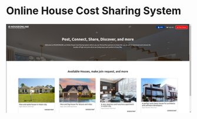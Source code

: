 # Online House Cost Sharing System

![Project view](https://github.com/hirwajeaneric/online-house-cost-sharing-system/blob/main/pictures/houseonline-8.png)

